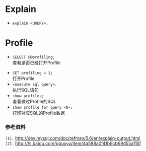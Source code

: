 # Explain #
  * `explain <QUERY>;`


# Profile #
  * `SELECT @@profiling;`<br>查看是否已经打开Profile<br>
<ul><li><code>SET profiling = 1;</code><br>打开Profile<br>
</li><li><code>&lt;execute sql query&gt;;</code><br>执行SQL语句<br>
</li><li><code>show profiles;</code><br>查看做过Profile的SQL<br>
</li><li><code>show profile for query &lt;N&gt;;</code><br>打印对应SQL的Profile数据</li></ul>

<h3>参考资料</h3>
<code>[1].</code> <a href='http://dev.mysql.com/doc/refman/5.6/en/explain-output.html'>http://dev.mysql.com/doc/refman/5.6/en/explain-output.html</a><br>
<code>[2].</code> <a href='http://hi.baidu.com/gguoyu/item/4a588a0f41b9cb69d55a115f'>http://hi.baidu.com/gguoyu/item/4a588a0f41b9cb69d55a115f</a><br>